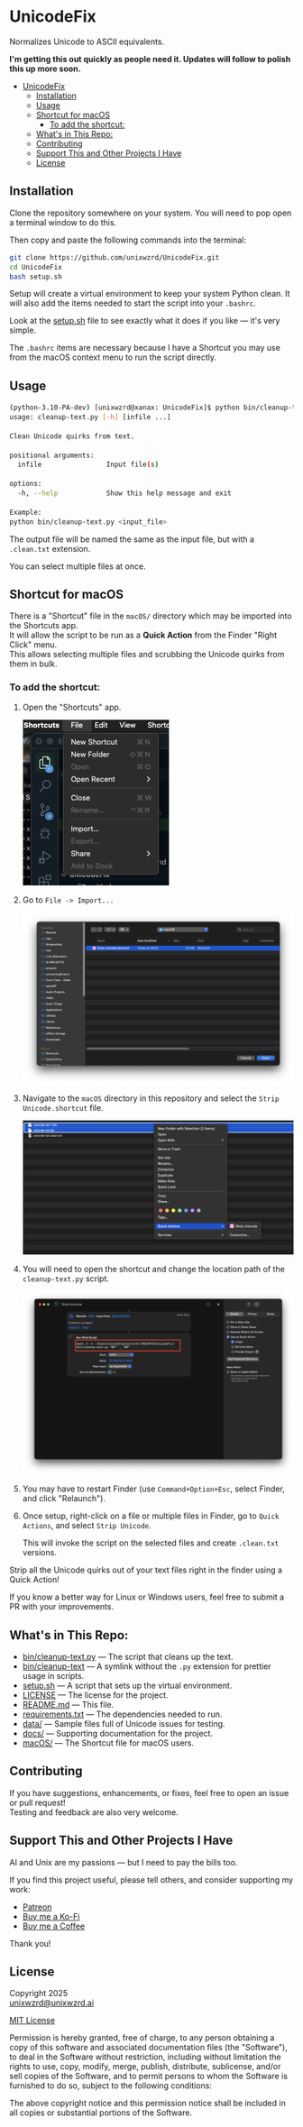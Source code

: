 # UnicodeFix

Normalizes Unicode to ASCII equivalents.

**I'm getting this out quickly as people need it. Updates will follow to polish this up more soon.**

- [UnicodeFix](#unicodefix)
  - [Installation](#installation)
  - [Usage](#usage)
  - [Shortcut for macOS](#shortcut-for-macos)
    - [To add the shortcut:](#to-add-the-shortcut)
  - [What's in This Repo:](#whats-in-this-repo)
  - [Contributing](#contributing)
  - [Support This and Other Projects I Have](#support-this-and-other-projects-i-have)
  - [License](#license)

## Installation

Clone the repository somewhere on your system. You will need to pop open a terminal window to do this.

Then copy and paste the following commands into the terminal:

```bash
git clone https://github.com/unixwzrd/UnicodeFix.git
cd UnicodeFix
bash setup.sh
```

Setup will create a virtual environment to keep your system Python clean.
It will also add the items needed to start the script into your `.bashrc`.

Look at the [setup.sh](setup.sh) file to see exactly what it does if you like — it's very simple.

The `.bashrc` items are necessary because I have a Shortcut you may use from the macOS context menu to run the script directly.

## Usage

```bash
(python-3.10-PA-dev) [unixwzrd@xanax: UnicodeFix]$ python bin/cleanup-text.py --help
usage: cleanup-text.py [-h] [infile ...]

Clean Unicode quirks from text.

positional arguments:
  infile                Input file(s)

options:
  -h, --help            Show this help message and exit

Example:
python bin/cleanup-text.py <input_file>
```

The output file will be named the same as the input file, but with a `.clean.txt` extension.

You can select multiple files at once.

## Shortcut for macOS

There is a "Shortcut" file in the `macOS/` directory which may be imported into the Shortcuts app.  
It will allow the script to be run as a **Quick Action** from the Finder "Right Click" menu.  
This allows selecting multiple files and scrubbing the Unicode quirks from them in bulk.

### To add the shortcut:

1. Open the "Shortcuts" app.

   ![Shortcuts App Menu](docs/Screenshot%202025-04-25%20at%2005.50.57.png)

2. Go to `File -> Import...`

   ![Import Shortcut](docs/Screenshot%202025-04-25%20at%2005.51.54.png)

3. Navigate to the `macOS` directory in this repository and select the `Strip Unicode.shortcut` file.

   ![Select Shortcut File](docs/Screenshot%202025-04-25%20at%2005.47.51.png)

4. You will need to open the shortcut and change the location path of the `cleanup-text.py` script.

   ![Edit Shortcut Script Path](docs/Screenshot%202025-04-25%20at%2005.07.47.png)

5. You may have to restart Finder (use `Command+Option+Esc`, select Finder, and click "Relaunch").

6. Once setup, right-click on a file or multiple files in Finder, go to `Quick Actions`, and select `Strip Unicode`.

   This will invoke the script on the selected files and create `.clean.txt` versions.

Strip all the Unicode quirks out of your text files right in the finder using a Quick Action!

If you know a better way for Linux or Windows users, feel free to submit a PR with your improvements.

## What's in This Repo:

- [bin/cleanup-text.py](bin/cleanup-text.py) — The script that cleans up the text.
- [bin/cleanup-text](bin/cleanup-text) — A symlink without the `.py` extension for prettier usage in scripts.
- [setup.sh](setup.sh) — A script that sets up the virtual environment.
- [LICENSE](LICENSE) — The license for the project.
- [README.md](README.md) — This file.
- [requirements.txt](requirements.txt) — The dependencies needed to run.
- [data/](data/) — Sample files full of Unicode issues for testing.
- [docs/](docs/) — Supporting documentation for the project.
- [macOS/](macOS/) — The Shortcut file for macOS users.

## Contributing

If you have suggestions, enhancements, or fixes, feel free to open an issue or pull request!  
Testing and feedback are also very welcome.

## Support This and Other Projects I Have

AI and Unix are my passions — but I need to pay the bills too.

If you find this project useful, please tell others, and consider supporting my work:

- [Patreon](https://www.patreon.com/unixwzrd)
- [Buy me a Ko-Fi](https://ko-fi.com/unixwzrd)
- [Buy me a Coffee](https://www.buymeacoffee.com/unixwzrd)

Thank you!

## License

Copyright 2025  
[unixwzrd@unixwzrd.ai](mailto:unixwzrd@unixwzrd.ai)

[MIT License](LICENSE)

Permission is hereby granted, free of charge, to any person obtaining a copy of this software and associated documentation files (the "Software"), to deal in the Software without restriction, including without limitation the rights to use, copy, modify, merge, publish, distribute, sublicense, and/or sell copies of the Software, and to permit persons to whom the Software is furnished to do so, subject to the following conditions:

The above copyright notice and this permission notice shall be included in all copies or substantial portions of the Software.